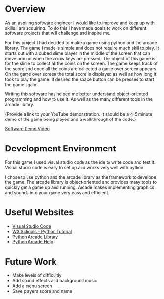 # Overview

As an aspiring software engineer I would like to improve and keep up with skills I am acquiring. To do this I have made goals to work on different software projects that will challenge and inspire me.

For this project I had decided to make a game using python and the arcade library. The game I made is simple and does not require much skill to play. It starts out with a cubed slime player in the middle of the screen that can move around when the arrow keys are pressed. The object of this game is for the slime to collect all the coins on the screen. The game keeps track of the score and once all the coins are collected a game over screen appears. On the game over screen the total score is displayed as well as how long it took to play the game. If desired the space button can be pressed to start the game again.

Writing this software has helped me better understand object-oriented programming and how to use it. As well as the many different tools in the arcade library.

{Provide a link to your YouTube demonstration. It should be a 4-5 minute demo of the game being played and a walkthrough of the code.}

[Software Demo Video](http://youtube.link.goes.here)

# Development Environment

For this game I used visual studio code as the ide to write code and test it. Visual studio code is easy to set up and works very well with python.

I chose to use python and the arcade library as the framework to develope the game. The arcade library is object-oriented and provides many tools to quickly get a game up and running. Arcade makes implementing graphics and sounds into your game very easy and efficient.

# Useful Websites

- [Visual Studio Code](https://code.visualstudio.com/)
- [W3 Schools - Python Tutorial](https://www.w3schools.com/python/)
- [Python Arcade Library](https://api.arcade.academy/en/latest/index.html)
- [Python Arcade Help](https://realpython.com/arcade-python-game-framework/)

# Future Work

- Make levels of difficultly
- Add sound effects and background music
- Add a menu screen
- Save players score and name
